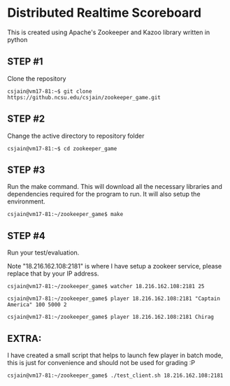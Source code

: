 # Distributed Realtime Scoreboard
This is created using Apache's Zookeeper and Kazoo library written in python

## STEP #1
Clone the repository

``csjain@vm17-81:~$ git clone https://github.ncsu.edu/csjain/zookeeper_game.git``

## STEP #2
Change the active directory to repository folder

``csjain@vm17-81:~$ cd zookeeper_game``

## STEP #3
Run the make command. This will download all the necessary libraries and dependencies required for the program to run. It will also setup the environment.

``csjain@vm17-81:~/zookeeper_game$ make``

## STEP #4

Run your test/evaluation.

Note "18.216.162.108:2181" is where I have setup a zookeer service, please replace that by your IP address.

``
csjain@vm17-81:~/zookeeper_game$ watcher 18.216.162.108:2181 25
``

``
csjain@vm17-81:~/zookeeper_game$ player 18.216.162.108:2181 "Captain America" 100 5000 2
``

``
csjain@vm17-81:~/zookeeper_game$ player 18.216.162.108:2181 Chirag
``


## EXTRA:

I have created a small script that helps to launch few player in batch mode, this is just for convenience and should not be used for grading :P

``csjain@vm17-81:~/zookeeper_game$ ./test_client.sh 18.216.162.108:2181``
